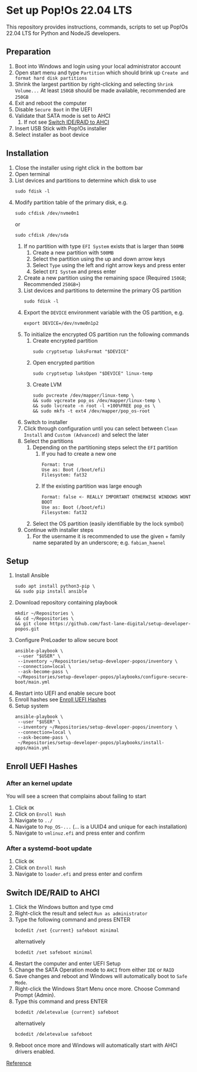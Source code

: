# Set up Pop!Os 22.04 LTS

This repository provides instructions, commands, scripts to set up Pop!Os 22.04 LTS for
Python and NodeJS developers.

## Preparation

1. Boot into Windows and login using your local administrator account
2. Open start menu and type `Partition` which should brink up
   `Create and format hard disk partitions`
3. Shrink the largest partition by right-clicking and selecting `Shrink Volume...`
   At least `150GB` should be made available, recommended are `250GB`
4. Exit and reboot the computer
5. Disable `Secure Boot` in the UEFI
6. Validate that SATA mode is set to AHCI
   1. If not see [Switch IDE/RAID to AHCI](#switch-ideraid-to-ahci)
7. Insert USB Stick with Pop!Os installer
8. Select installer as boot device

## Installation

1. Close the installer using right click in the bottom bar
2. Open terminal
3. List devices and partitions to determine which disk to use
   ```shell
   sudo fdisk -l
   ```
4. Modify partition table of the primary disk, e.g.
   ```shell
   sudo cfdisk /dev/nvme0n1
   ```
   or
   ```shell
   sudo cfdisk /dev/sda
   ```
   1. If no partition with type `EFI System` exists that is larger than `500MB`
      1. Create a new partition with `500MB`
      2. Select the partition using the up and down arrow keys
      3. Select `Type` using the left and right arrow keys and press enter
      4. Select `EFI System` and press enter
   2. Create a new partition using the remaining space
      (Required `150GB`; Recommended `250GB+`)
   3. List devices and partitions to determine the primary OS partition
      ```shell
      sudo fdisk -l
      ```
   4. Export the `DEVICE` environment variable with the OS partition, e.g.
      ```shell
      export DEVICE=/dev/nvme0n1p2
      ```
   5. To initialize the encrypted OS partition run the following commands
      1. Create encrypted partition
         ```shell
         sudo cryptsetup luksFormat "$DEVICE"
         ```
      2. Open encrypted partition
         ```shell
         sudo cryptsetup luksOpen "$DEVICE" linux-temp
         ```
      3. Create LVM
         ```shell
         sudo pvcreate /dev/mapper/linux-temp \
         && sudo vgcreate pop_os /dev/mapper/linux-temp \
         && sudo lvcreate -n root -l +100%FREE pop_os \
         && sudo mkfs -t ext4 /dev/mapper/pop_os-root
         ```
   6. Switch to installer
   7. Click through configuration until you can select between `Clean Install` and
      `Custom (Advanced)` and select the later
   8. Select the partitions
      1. Depending on the partitioning steps select the `EFI` partition
         1. If you had to create a new one
            ```
            Format: true
            Use as: Boot (/boot/efi)
            Filesystem: fat32
            ```
         2. If the existing partition was large enough
            ```
            Format: false <- REALLY IMPORTANT OTHERWISE WINDOWS WONT BOOT
            Use as: Boot (/boot/efi)
            Filesystem: fat32
            ```
      2. Select the OS partition (easily identifiable by the lock symbol)
   9. Continue with installer steps
      1. For the username it is recommended to use the given + family name separated by an
         underscore; e.g. `fabian_haenel`

## Setup

1. Install Ansible
   ```shell
   sudo apt install python3-pip \
   && sudo pip install ansible
   ```
2. Download repository containing playbook
   ```shell
   mkdir ~/Repositories \
   && cd ~/Repositories \
   && git clone https://github.com/fast-lane-digital/setup-developer-popos.git
   ```
3. Configure PreLoader to allow secure boot
   ```shell
   ansible-playbook \
    --user "$USER" \
    --inventory ~/Repositories/setup-developer-popos/inventory \
    --connection=local \
    --ask-become-pass \
    ~/Repositories/setup-developer-popos/playbooks/configure-secure-boot/main.yml
   ```
4. Restart into UEFI and enable secure boot
5. Enroll hashes see [Enroll UEFI Hashes](#enroll-uefi-hashes)
6. Setup system
   ```shell
   ansible-playbook \
    --user "$USER" \
    --inventory ~/Repositories/setup-developer-popos/inventory \
    --connection=local \
    --ask-become-pass \
    ~/Repositories/setup-developer-popos/playbooks/install-apps/main.yml
   ```

## Enroll UEFI Hashes

### After an kernel update

You will see a screen that complains about failing to start

1. Click `OK`
2. Click on `Enroll Hash`
3. Navigate to `../`
4. Navigate to `Pop_OS-...` (... is a UUID4 and unique for each installation)
5. Navigate to `vmlinuz.efi` and press enter and confirm

### After a systemd-boot update

1. Click `OK`
2. Click on `Enroll Hash`
3. Navigate to `loader.efi` and press enter and confirm

## Switch IDE/RAID to AHCI

1. Click the Windows button and type cmd
2. Right-click the result and select `Run as administrator`
3. Type the following command and press ENTER
   ```Batchfile
   bcdedit /set {current} safeboot minimal
   ```
   alternatively
   ```Batchfile
   bcdedit /set safeboot minimal
   ```
4. Restart the computer and enter UEFI Setup
5. Change the SATA Operation mode to `AHCI` from either `IDE` or `RAID`
6. Save changes and reboot and Windows will automatically boot to `Safe Mode`.
7. Right-click the Windows Start Menu once more. Choose Command Prompt (Admin).
8. Type this command and press ENTER
   ```Batchfile
   bcdedit /deletevalue {current} safeboot
   ```
   alternatively
   ```Batchfile
   bcdedit /deletevalue safeboot
   ```
9. Reboot once more and Windows will automatically start with AHCI drivers enabled.

[Reference](https://support.thinkcritical.com/kb/articles/switch-windows-10-from-raid-ide-to-ahci)
